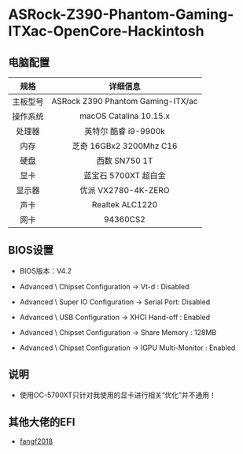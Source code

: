 # ASRock-Z390-Phantom-Gaming-ITXac-OpenCore-Hackintosh



## 电脑配置
|规格 | 详细信息|
|:-: | :-:|
|主板型号| ASRock Z390 Phantom Gaming-ITX/ac |
|操作系统|macOS Catalina 10.15.x |
|处理器|英特尔 酷睿 i9-9900k|
|内存|芝奇 16GBx2 3200Mhz C16|
|硬盘| 西数 SN750 1T |
|显卡|蓝宝石 5700XT 超白金|
|显示器|优派 VX2780-4K-ZERO|
|声卡| Realtek ALC1220|
|网卡| 94360CS2|


## BIOS设置

 - BIOS版本：V4.2

 - Advanced \ Chipset Configuration → Vt-d : Disabled

 - Advanced \ Super IO Configuration → Serial Port: Disabled

 - Advanced \ USB Configuration → XHCI Hand-off : Enabled

 - Advanced \ Chipset Configuration → Share Memory : 128MB

 - Advanced \ Chipset Configuration → IGPU Multi-Monitor : Enabled

## 说明

 - 使用OC-5700XT只针对我使用的显卡进行相关“优化”并不通用！
 
 
 ## 其他大佬的EFI
 
  - [fangf2018](https://github.com/fangf2018/ASRock-Z390-Phantom-ITX-OpenCore-Hackintosh)
  


